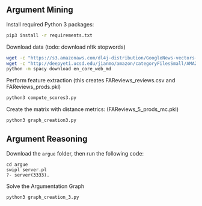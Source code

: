 ## Argument Mining 

Install required Python 3 packages:

```bash
pip3 install -r requirements.txt
```


Download data (todo: download nltk stopwords)

```bash
wget -c "https://s3.amazonaws.com/dl4j-distribution/GoogleNews-vectors-negative300.bin.gz"
wget -c "http://deepyeti.ucsd.edu/jianmo/amazon/categoryFilesSmall/AMAZON_FASHION_5.json.gz"
python -m spacy download en_core_web_md
```

Perform feature extraction (this creates FAReviews\_reviews.csv and FAReviews\_prods.pkl)
```bash
python3 compute_scores3.py 
```

Create the matrix with distance metrics: (FAReviews\_5\_prods\_mc.pkl)
```bash
python3 graph_creation3.py 
```

## Argument Reasoning

Download the ```argue``` folder, then run the following code:
```
cd argue
swipl server.pl
?- server(3333).
```

Solve the Argumentation Graph

```bash
python3 graph_creation_3.py 
```
